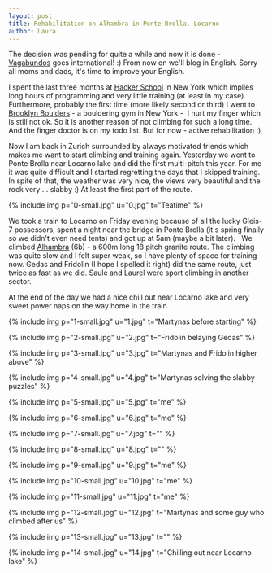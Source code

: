 ```yaml
---
layout: post
title: Rehabilitation on Alhambra in Ponte Brolla, Locarno
author: Laura
---
```


The decision was pending for quite a while and now it is done - [Vagabundos](http://vagabonds.lambda.lt/) goes international! :) From now on we'll blog in English. Sorry all moms and dads, it's time to improve your English.

I spent the last three months at [Hacker School](https://www.hackerschool.com/) in New York which implies long hours of programming and very little training (at least in my case). Furthermore, probably the first time (more likely second or third) I went to [Brooklyn Boulders](http://www.brooklynboulders.com/) - a bouldering gym in New York -  I hurt my finger which is still not ok. So it is another reason of not climbing for such a long time. And the finger doctor is on my todo list. But for now - active rehabilitation :)

Now I am back in Zurich surrounded by always motivated friends which makes me want to start climbing and training again. Yesterday we went to Ponte Brolla near Locarno lake and did the first multi-pitch this year. For me it was quite difficult and I started regretting the days that I skipped training. In spite of that, the weather was very nice, the views very beautiful and the rock very ... slabby :) At least the first part of the route.

{% include img p="0-small.jpg" u="0.jpg" t="Teatime" %}
<!--break-->

We took a train to Locarno on Friday evening because of all the lucky Gleis-7 possessors, spent a night near the bridge in Ponte Brolla (it's spring finally so we didn't even need tents) and got up at 5am (maybe a bit later).
 
We climbed [Alhambra](http://www.hikr.org/tour/post2838.html) (6b) - a 600m long 18 pitch granite route. The climbing was quite slow and I felt super weak, so I have plenty of space for training now. Gedas and Fridolin (I hope I spelled it right) did the same route, just twice as fast as we did. Saule and Laurel were sport climbing in another sector.

At the end of the day we had a nice chill out near Locarno lake and very sweet power naps on the way home in the train. 

{% include img p="1-small.jpg" u="1.jpg" t="Martynas before starting" %}

{% include img p="2-small.jpg" u="2.jpg" t="Fridolin belaying Gedas" %}

{% include img p="3-small.jpg" u="3.jpg" t="Martynas and Fridolin higher above" %}

{% include img p="4-small.jpg" u="4.jpg" t="Martynas solving the slabby puzzles" %}

{% include img p="5-small.jpg" u="5.jpg" t="me" %}

{% include img p="6-small.jpg" u="6.jpg" t="me" %}

{% include img p="7-small.jpg" u="7.jpg" t="" %}

{% include img p="8-small.jpg" u="8.jpg" t="" %}

{% include img p="9-small.jpg" u="9.jpg" t="me" %}

{% include img p="10-small.jpg" u="10.jpg" t="me" %}

{% include img p="11-small.jpg" u="11.jpg" t="me" %}

{% include img p="12-small.jpg" u="12.jpg" t="Martynas and some guy who climbed after us" %}

{% include img p="13-small.jpg" u="13.jpg" t="" %}

{% include img p="14-small.jpg" u="14.jpg" t="Chilling out near Locarno lake" %}
